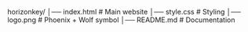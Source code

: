 horizonkey/
│── index.html        # Main website
│── style.css         # Styling
│── logo.png          # Phoenix + Wolf symbol
│── README.md         # Documentation

